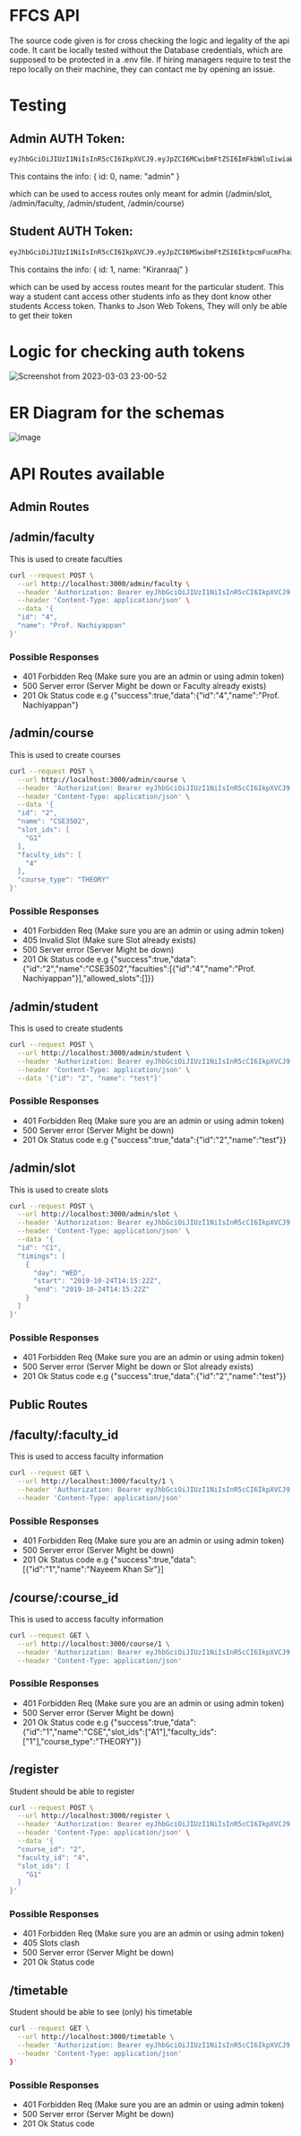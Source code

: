 # FFCS API

The source code given is for cross checking the logic and legality of the api code. It cant be locally tested without the Database credentials, which are supposed to be protected in a .env file. If hiring managers require to test the repo locally on their machine, they can contact me by opening an issue.

# Testing

## Admin AUTH Token:

```bash
eyJhbGciOiJIUzI1NiIsInR5cCI6IkpXVCJ9.eyJpZCI6MCwibmFtZSI6ImFkbWluIiwiaWF0IjoxNjc3ODY3OTYxfQ.6pWUFGFJzWjdITpj4MQZemmp2C8t1qhHTJVBQmQSW6I
```

This contains the info:
{
    id: 0,
    name: "admin"
}

which can be used to access routes only meant for admin (/admin/slot, /admin/faculty, /admin/student, /admin/course)

## Student AUTH Token:
```bash
eyJhbGciOiJIUzI1NiIsInR5cCI6IkpXVCJ9.eyJpZCI6MSwibmFtZSI6IktpcmFucmFhaiIsImlhdCI6MTY3Nzg2ODA0Nn0.v16b2uwIGh5FIBGyfYj9wV3Hin7V5YEy2Bgqnkm6mAc
```

This contains the info:
{
    id: 1,
    name: "Kiranraaj"
}

which can be used by access routes meant for the particular student. This way a student cant access other students info as they dont know other students Access token. Thanks to Json Web Tokens, They will only be able to get their token

# Logic for checking auth tokens

![Screenshot from 2023-03-03 23-00-52](https://user-images.githubusercontent.com/39441413/222897176-62b75b4d-86b0-4de5-a293-b2181b7d2a89.png)

# ER Diagram for the schemas

![image](https://user-images.githubusercontent.com/39441413/222899103-18cb411d-2e28-4cab-be69-f813508f8952.png)

# API Routes available

## Admin Routes

## /admin/faculty

This is used to create faculties

```bash
curl --request POST \
  --url http://localhost:3000/admin/faculty \
  --header 'Authorization: Bearer eyJhbGciOiJIUzI1NiIsInR5cCI6IkpXVCJ9.eyJpZCI6MCwibmFtZSI6ImFkbWluIiwiaWF0IjoxNjc3ODY3OTYxfQ.6pWUFGFJzWjdITpj4MQZemmp2C8t1qhHTJVBQmQSW6I' \
  --header 'Content-Type: application/json' \
  --data '{
  "id": "4",
  "name": "Prof. Nachiyappan"
}'
```

### Possible Responses
- 401 Forbidden Req (Make sure you are an admin or using admin token)
- 500 Server error (Server Might be down or Faculty already exists)
- 201 Ok Status code e.g {"success":true,"data":{"id":"4","name":"Prof. Nachiyappan"}

## /admin/course

This is used to create courses

```bash
curl --request POST \
  --url http://localhost:3000/admin/course \
  --header 'Authorization: Bearer eyJhbGciOiJIUzI1NiIsInR5cCI6IkpXVCJ9.eyJpZCI6MCwibmFtZSI6ImFkbWluIiwiaWF0IjoxNjc3ODY3OTYxfQ.6pWUFGFJzWjdITpj4MQZemmp2C8t1qhHTJVBQmQSW6I' \
  --header 'Content-Type: application/json' \
  --data '{
  "id": "2",
  "name": "CSE3502",
  "slot_ids": [
    "G1"
  ],
  "faculty_ids": [
    "4"
  ],
  "course_type": "THEORY"
}'
```

### Possible Responses

- 401 Forbidden Req (Make sure you are an admin or using admin token)
- 405 Invalid Slot (Make sure Slot already exists)
- 500 Server error (Server Might be down)
- 201 Ok Status code e.g {"success":true,"data":{"id":"2","name":"CSE3502","faculties":[{"id":"4","name":"Prof. Nachiyappan"}],"allowed_slots":[]}}

## /admin/student

This is used to create students

```bash
curl --request POST \
  --url http://localhost:3000/admin/student \
  --header 'Authorization: Bearer eyJhbGciOiJIUzI1NiIsInR5cCI6IkpXVCJ9.eyJpZCI6MCwibmFtZSI6ImFkbWluIiwiaWF0IjoxNjc3ODY3OTYxfQ.6pWUFGFJzWjdITpj4MQZemmp2C8t1qhHTJVBQmQSW6I' \
  --header 'Content-Type: application/json' \
  --data '{"id": "2", "name": "test"}'
```

### Possible Responses

- 401 Forbidden Req (Make sure you are an admin or using admin token)
- 500 Server error (Server Might be down)
- 201 Ok Status code e.g {"success":true,"data":{"id":"2","name":"test"}}

## /admin/slot

This is used to create slots

```bash
curl --request POST \
  --url http://localhost:3000/admin/slot \
  --header 'Authorization: Bearer eyJhbGciOiJIUzI1NiIsInR5cCI6IkpXVCJ9.eyJpZCI6MCwibmFtZSI6ImFkbWluIiwiaWF0IjoxNjc3ODY3OTYxfQ.6pWUFGFJzWjdITpj4MQZemmp2C8t1qhHTJVBQmQSW6I' \
  --header 'Content-Type: application/json' \
  --data '{
  "id": "C1",
  "timings": [
    {
      "day": "WED",
      "start": "2019-10-24T14:15:22Z",
      "end": "2019-10-24T14:15:22Z"
    }
  ]
}'
```

### Possible Responses

- 401 Forbidden Req (Make sure you are an admin or using admin token)
- 500 Server error (Server Might be down or Slot already exists)
- 201 Ok Status code e.g {"success":true,"data":{"id":"2","name":"test"}}


## Public Routes

## /faculty/:faculty_id

This is used to access faculty information

```bash
curl --request GET \
  --url http://localhost:3000/faculty/1 \
  --header 'Authorization: Bearer eyJhbGciOiJIUzI1NiIsInR5cCI6IkpXVCJ9.eyJpZCI6MSwibmFtZSI6IktpcmFucmFhaiIsImlhdCI6MTY3Nzg2ODA0Nn0.v16b2uwIGh5FIBGyfYj9wV3Hin7V5YEy2Bgqnkm6mAc' \
  --header 'Content-Type: application/json'
```

### Possible Responses

- 401 Forbidden Req (Make sure you are an admin or using admin token)
- 500 Server error (Server Might be down)
- 201 Ok Status code e.g {"success":true,"data":[{"id":"1","name":"Nayeem Khan Sir"}]

## /course/:course_id

This is used to access faculty information

```bash
curl --request GET \
  --url http://localhost:3000/course/1 \
  --header 'Authorization: Bearer eyJhbGciOiJIUzI1NiIsInR5cCI6IkpXVCJ9.eyJpZCI6MSwibmFtZSI6IktpcmFucmFhaiIsImlhdCI6MTY3Nzg2ODA0Nn0.v16b2uwIGh5FIBGyfYj9wV3Hin7V5YEy2Bgqnkm6mAc' \
  --header 'Content-Type: application/json'
```

### Possible Responses

- 401 Forbidden Req (Make sure you are an admin or using admin token)
- 500 Server error (Server Might be down)
- 201 Ok Status code e.g {"success":true,"data":{"id":"1","name":"CSE","slot_ids":["A1"],"faculty_ids":["1"],"course_type":"THEORY"}}


## /register

Student should be able to register

```bash
curl --request POST \
  --url http://localhost:3000/register \
  --header 'Authorization: Bearer eyJhbGciOiJIUzI1NiIsInR5cCI6IkpXVCJ9.eyJpZCI6MSwibmFtZSI6IktpcmFucmFhaiIsImlhdCI6MTY3Nzg2ODA0Nn0.v16b2uwIGh5FIBGyfYj9wV3Hin7V5YEy2Bgqnkm6mAc' \
  --header 'Content-Type: application/json' \
  --data '{
  "course_id": "2",
  "faculty_id": "4",
  "slot_ids": [
    "G1"
  ]
}'
```

### Possible Responses

- 401 Forbidden Req (Make sure you are an admin or using admin token)
- 405 Slots clash
- 500 Server error (Server Might be down)
- 201 Ok Status code 

## /timetable

Student should be able to see (only) his timetable

```bash
curl --request GET \
  --url http://localhost:3000/timetable \
  --header 'Authorization: Bearer eyJhbGciOiJIUzI1NiIsInR5cCI6IkpXVCJ9.eyJpZCI6MCwibmFtZSI6ImFkbWluIiwiaWF0IjoxNjc3ODY3OTYxfQ.6pWUFGFJzWjdITpj4MQZemmp2C8t1qhHTJVBQmQSW6I' \
  --header 'Content-Type: application/json'
}'
```

### Possible Responses

- 401 Forbidden Req (Make sure you are an admin or using admin token)
- 500 Server error (Server Might be down)
- 201 Ok Status code 
